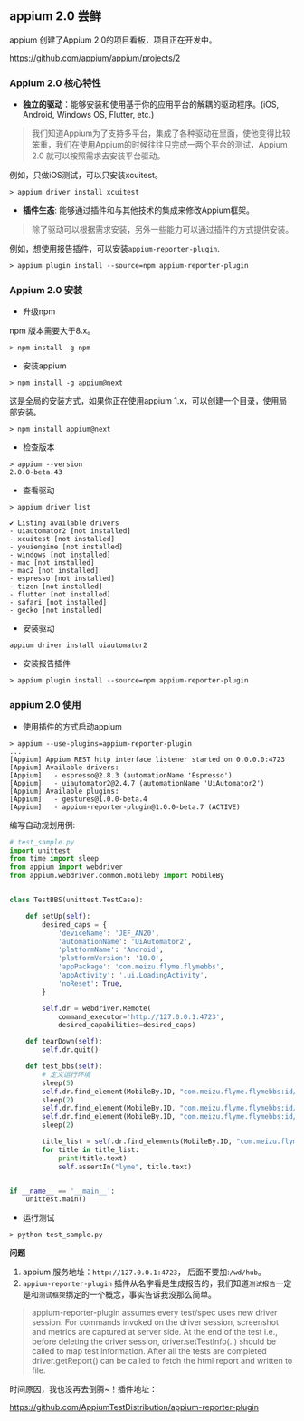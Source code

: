 ## appium 2.0 尝鲜

appium 创建了Appium 2.0的项目看板，项目正在开发中。

https://github.com/appium/appium/projects/2


### Appium 2.0 核心特性

* __独立的驱动__：能够安装和使用基于你的应用平台的解耦的驱动程序。(iOS, Android, Windows OS, Flutter, etc.) 

> 我们知道Appium为了支持多平台，集成了各种驱动在里面，使他变得比较笨重，我们在使用Appium的时候往往只完成一两个平台的测试，Appium 2.0 就可以按照需求去安装平台驱动。

例如，只做iOS测试，可以只安装xcuitest。

```
> appium driver install xcuitest
```

* __插件生态__: 能够通过插件和与其他技术的集成来修改Appium框架。

> 除了驱动可以根据需求安装，另外一些能力可以通过插件的方式提供安装。

例如，想使用报告插件，可以安装`appium-reporter-plugin`.

```
> appium plugin install --source=npm appium-reporter-plugin
```

### Appium 2.0 安装

* 升级npm 

npm 版本需要大于8.x。

```
> npm install -g npm
```

* 安装appium 

```shell
> npm install -g appium@next
```
这是全局的安装方式，如果你正在使用appium 1.x，可以创建一个目录，使用局部安装。

```shell
> npm install appium@next
```

* 检查版本

```shell
> appium --version
2.0.0-beta.43
```

* 查看驱动

```shell
> appium driver list

✔ Listing available drivers
- uiautomator2 [not installed]
- xcuitest [not installed]
- youiengine [not installed]
- windows [not installed]
- mac [not installed]
- mac2 [not installed]
- espresso [not installed]
- tizen [not installed]
- flutter [not installed]
- safari [not installed]
- gecko [not installed]
```

* 安装驱动

```shell
appium driver install uiautomator2
```

* 安装报告插件

```shell
> appium plugin install --source=npm appium-reporter-plugin
```


### appium 2.0 使用

* 使用插件的方式启动appium

```shell
> appium --use-plugins=appium-reporter-plugin
...
[Appium] Appium REST http interface listener started on 0.0.0.0:4723
[Appium] Available drivers:
[Appium]   - espresso@2.8.3 (automationName 'Espresso')
[Appium]   - uiautomator2@2.4.7 (automationName 'UiAutomator2')
[Appium] Available plugins:
[Appium]   - gestures@1.0.0-beta.4
[Appium]   - appium-reporter-plugin@1.0.0-beta.7 (ACTIVE)
```

编写自动规划用例:

```python
# test_sample.py
import unittest
from time import sleep
from appium import webdriver
from appium.webdriver.common.mobileby import MobileBy


class TestBBS(unittest.TestCase):

    def setUp(self):
        desired_caps = {
            'deviceName': 'JEF_AN20',
            'automationName': 'UiAutomator2',
            'platformName': 'Android',
            'platformVersion': '10.0',
            'appPackage': 'com.meizu.flyme.flymebbs',
            'appActivity': '.ui.LoadingActivity',
            'noReset': True,
        }

        self.dr = webdriver.Remote(
            command_executor='http://127.0.0.1:4723',
            desired_capabilities=desired_caps)

    def tearDown(self):
        self.dr.quit()

    def test_bbs(self):
        # 定义运行环境
        sleep(5)
        self.dr.find_element(MobileBy.ID, "com.meizu.flyme.flymebbs:id/nw").click()
        sleep(2)
        self.dr.find_element(MobileBy.ID, "com.meizu.flyme.flymebbs:id/nw").send_keys("flyme")
        self.dr.find_element(MobileBy.ID, "com.meizu.flyme.flymebbs:id/o1").click()
        sleep(2)

        title_list = self.dr.find_elements(MobileBy.ID, "com.meizu.flyme.flymebbs:id/a29")
        for title in title_list:
            print(title.text)
            self.assertIn("lyme", title.text)


if __name__ == '__main__':
    unittest.main()
```

* 运行测试

```shell
> python test_sample.py
```

__问题__

1. appium 服务地址：`http://127.0.0.1:4723`， 后面不要加:`/wd/hub`。
2. `appium-reporter-plugin` 插件从名字看是生成报告的，我们知道`测试报告`一定是和`测试框架`绑定的一个概念，事实告诉我没那么简单。

> appium-reporter-plugin assumes every test/spec uses new driver session. For commands invoked on the driver session, screenshot and metrics are captured at server side. At the end of the test i.e., before deleting the driver session, driver.setTestInfo(..) should be called to map test information. After all the tests are completed driver.getReport() can be called to fetch the html report and written to file.

时间原因，我也没再去倒腾~！插件地址：

https://github.com/AppiumTestDistribution/appium-reporter-plugin

